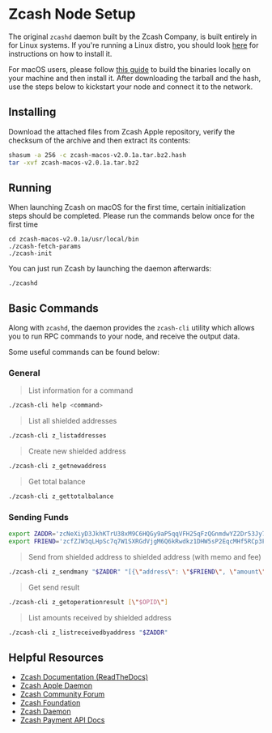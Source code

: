 # Zcash Node Setup

The original `zcashd` daemon built by the Zcash Company, is built entirely in for Linux systems. If you're running a Linux distro, you should look [here](https://github.com/zcash/zcash) for instructions on how to install it.

For macOS users, please follow [this guide](https://github.com/kozyilmaz/zcash-apple) to build the binaries locally on your machine and then install it. After downloading the tarball and the hash, use the steps below to kickstart your node and connect it to the network.

## Installing

Download the attached files from Zcash Apple repository, verify the checksum of the archive and then extract its contents:

```bash
shasum -a 256 -c zcash-macos-v2.0.1a.tar.bz2.hash
tar -xvf zcash-macos-v2.0.1a.tar.bz2
```

## Running

When launching Zcash on macOS for the first time, certain initialization steps should be completed. Please run the commands below once for the first time

```
cd zcash-macos-v2.0.1a/usr/local/bin
./zcash-fetch-params
./zcash-init
```

You can just run Zcash by launching the daemon afterwards:

```
./zcashd
```

## Basic Commands

Along with `zcashd`, the daemon provides the `zcash-cli` utility which allows you to run RPC commands to your node, and receive the output data.

Some useful commands can be found below:

### General

> List information for a command
```bash
./zcash-cli help <command>
```

> List all shielded addresses
```bash
./zcash-cli z_listaddresses
```

> Create new shielded address
```bash
./zcash-cli z_getnewaddress
```

> Get total balance
```bash
./zcash-cli z_gettotalbalance
```

### Sending Funds
```bash
export ZADDR='zcNeXiyD3JkhKTrU38xM9C6HQGy9aP5qqVFH25qFzQGnmdwYZ2Dr53Jy7iRp64D4CzkMZdmKagN6mmtu3jVKHuZ8xZp8fw3'
export FRIEND='zcfZJW3qLHpSc7q7W1SXRGdVjgM6Q6kRwdkz1DHW5sP2EqcMHf5RCp3Frpf2qnb81j9K6upzRN4HoVxfboVwLTRaZ7bKn8b'
```

> Send from shielded address to shielded address (with memo and fee)
```bash
./zcash-cli z_sendmany "$ZADDR" "[{\"address\": \"$FRIEND\", \"amount\": 0.05, \"memo\": \"9876543210\"}]" 1 0.002
```

> Get send result
```bash
./zcash-cli z_getoperationresult [\"$OPID\"]
```

> List amounts received by shielded address
```bash
./zcash-cli z_listreceivedbyaddress "$ZADDR"
```

## Helpful Resources

* [Zcash Documentation (ReadTheDocs)](https://zcash.readthedocs.io/en/latest/rtd_pages/user_guide.html)
* [Zcash Apple Daemon](https://github.com/kozyilmaz/zcash-apple)
* [Zcash Community Forum](https://forum.zcashcommunity.com/)
* [Zcash Foundation](https://z.cash.foundation/)
* [Zcash Daemon](https://github.com/zcash/zcash)
* [Zcash Payment API Docs](https://github.com/zcash/zcash/blob/master/doc/payment-api.md)